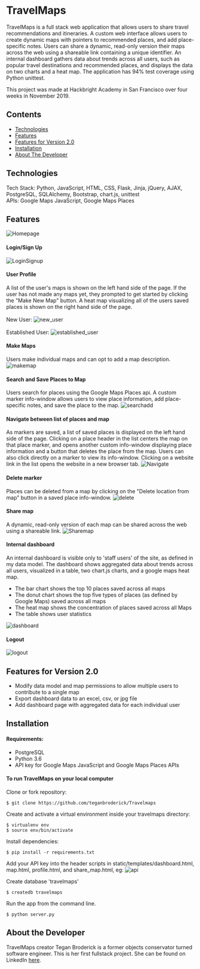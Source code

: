 # TravelMaps

TravelMaps is a full stack web application that allows users to share travel recommendations and itineraries. A custom web interface allows users to create dynamic maps with pointers to recommended places, and add place-specific notes. Users can share a dynamic, read-only version their maps across the web using a shareable link containing a unique identifier. An internal dashboard gathers data about trends across all users, such as popular travel destinations and recommended places, and displays the data on two charts and a heat map. The application has 94% test coverage using Python unittest.

This project was made at Hackbright Academy in San Francisco over four weeks in November 2019.

## Contents
* [Technologies](#techstack)
* [Features](#features)
* [Features for Version 2.0](#futurefeatures)
* [Installation](#installation)
* [About The Developer](#aboutme)

## <a name="techstack"></a>Technologies
Tech Stack: Python, JavaScript, HTML, CSS, Flask, Jinja, jQuery, AJAX, PostgreSQL, SQLAlchemy, Bootstrap, chart.js, unittest <br>
APIs: Google Maps JavaScript, Google Maps Places

## <a name="features"></a>Features
![Homepage](https://raw.githubusercontent.com/teganbroderick/Travelmaps/master/static/img/homepage.png)
<br>

#### Login/Sign Up <br>
![LoginSignup](https://raw.githubusercontent.com/teganbroderick/Travelmaps/master/static/img/login_signup.gif)
<br>

#### User Profile
A list of the user's maps is shown on the left hand side of the page. If the user has not made any maps yet, they prompted to get started by clicking the "Make New Map" button. A heat map visualizing all of the users saved places is shown on the right hand side of the page. <br><br>
New User:
![new_user](https://raw.githubusercontent.com/teganbroderick/Travelmaps/master/static/img/profilepage%20new%20user.png)
<br><br>
Established User:
![established_user](https://raw.githubusercontent.com/teganbroderick/Travelmaps/master/static/img/profilepage%20established%20user.png)

#### Make Maps
Users make individual maps and can opt to add a map description.
![makemap](http://g.recordit.co/qAINFJZ0EU.gif)

#### Search and Save Places to Map
Users search for places using the Google Maps Places api. A custom marker info-window allows users to view place information, add place-specific notes, and save the place to the map.
![searchadd](https://raw.githubusercontent.com/teganbroderick/Travelmaps/master/static/img/search_add_marker.gif)
<br>

#### Navigate between list of places and map
As markers are saved, a list of saved places is displayed on the left hand side of the page. Clicking on a place header in the list centers the map on that place marker, and opens another custom info-window displaying place information and a button that deletes the place from the map. Users can also click directly on a marker to view its info-window. Clicking on a website link in the list opens the website in a new browser tab.
![Navigate](https://raw.githubusercontent.com/teganbroderick/Travelmaps/master/static/img/navigate_map.gif)
<br>

#### Delete marker
Places can be deleted from a map by clicking on the "Delete location from map" button in a saved place info-window.
![delete](https://raw.githubusercontent.com/teganbroderick/Travelmaps/master/static/img/delete_marker.gif)
<br>

#### Share map
A dynamic, read-only version of each map can be shared across the web using a shareable link.
![Sharemap](https://raw.githubusercontent.com/teganbroderick/Travelmaps/master/static/img/share_map.gif)
<br>

#### Internal dashboard
An internal dashboard is visible only to 'staff users' of the site, as defined in my data model. The dashboard shows aggregated data about trends across all users, visualized in a table, two chart.js charts, and a google maps heat map. <br>
* The bar chart shows the top 10 places saved across all maps <br>
* The donut chart shows the top five types of places (as defined by Google Maps) saved across all maps
* The heat map shows the concentration of places saved across all Maps <br>
* The table shows user statistics

![dashboard](https://raw.githubusercontent.com/teganbroderick/Travelmaps/master/static/img/internal_dashboard.gif)

#### Logout
![logout](https://raw.githubusercontent.com/teganbroderick/Travelmaps/master/static/img/logout.gif)
<br>


## <a name="futurefeatures"></a>Features for Version 2.0
* Modify data model and map permissions to allow multiple users to contribute to a single map
* Export dashboard data to an excel, csv, or jpg file
* Add dashboard page with aggregated data for each individual user

## <a name="installation"></a>Installation
#### Requirements:

- PostgreSQL
- Python 3.6
- API key for Google Maps JavaScript and Google Maps Places APIs

#### To run TravelMaps on your local computer

Clone or fork repository:
```
$ git clone https://github.com/teganbroderick/Travelmaps
```
Create and activate a virtual environment inside your travelmaps directory:
```
$ virtualenv env
$ source env/bin/activate
```
Install dependencies:
```
$ pip install -r requirements.txt
```
Add your API key into the header scripts in static/templates/dashboard.html, map.html, profile.html, and share_map.html, eg:
![api]()

Create database 'travelmaps'
```
$ createdb travelmaps
```
Run the app from the command line.
```
$ python server.py
```

## <a name="aboutme"></a>About the Developer
TravelMaps creator Tegan Broderick is a former objects conservator turned software engineer. This is her first fullstack project. She can be found on LinkedIn <a href="https://www.linkedin.com/in/teganbroderick/ ">here</a>.
